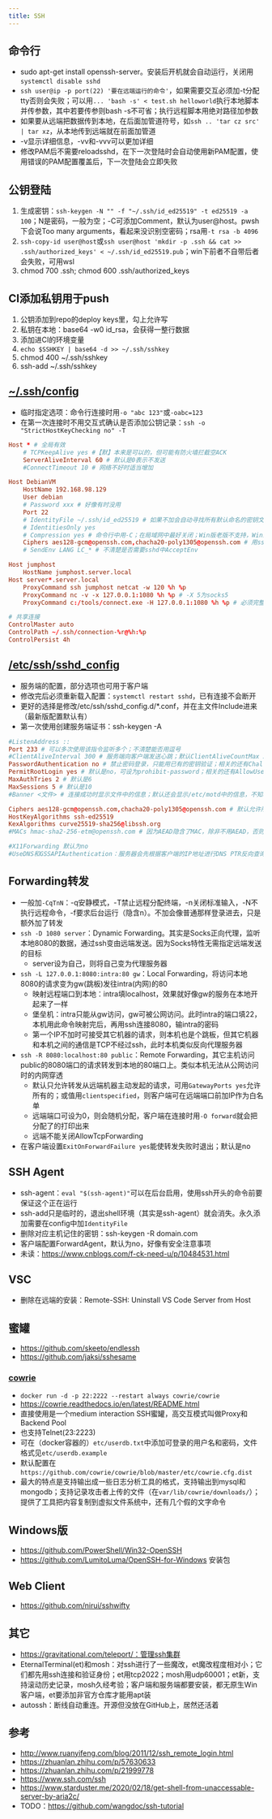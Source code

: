 ```yaml
---
title: SSH
---
```


## 命令行

* sudo apt-get install openssh-server。安装后开机就会自动运行，关闭用`systemctl disable sshd`
* `ssh user@ip -p port(22) '要在远端运行的命令'`，如果需要交互必须加-t分配tty否则会失败；可以用`... 'bash -s' < test.sh helloworld`执行本地脚本并传参数，其中若要传参则bash -s不可省；执行远程脚本用绝对路径加参数
* 如果要从远端把数据传到本地，在后面加管道符号，如`ssh .. 'tar cz src' | tar xz`，从本地传到远端就在前面加管道
* -v显示详细信息，-vv和-vvv可以更加详细
* 修改PAM后不需要reloadsshd，在下一次登陆时会自动使用新PAM配置，使用错误的PAM配置覆盖后，下一次登陆会立即失败

## 公钥登陆

1. 生成密钥：`ssh-keygen -N "" -f "~/.ssh/id_ed25519" -t ed25519 -a 100`；N是密码，一般为空；-C可添加Comment，默认为user@host。pwsh下会说Too many arguments，看起来没识别空密码；rsa用`-t rsa -b 4096`
2. `ssh-copy-id user@host`或`ssh user@host 'mkdir -p .ssh && cat >> .ssh/authorized_keys' < ~/.ssh/id_ed25519.pub`；win下前者不自带后者会失败，可用wsl
3. chmod 700 .ssh; chmod 600 .ssh/authorized_keys

## CI添加私钥用于push

1. 公钥添加到repo的deploy keys里，勾上允许写
2. 私钥在本地：base64 -w0 id_rsa，会获得一整行数据
3. 添加进CI的环境变量
4. `echo $SSHKEY | base64 -d >> ~/.ssh/sshkey`
5. chmod 400 ~/.ssh/sshkey
6. ssh-add ~/.ssh/sshkey

## [~/.ssh/config](https://www.ssh.com/academy/ssh/config)

* 临时指定选项：命令行连接时用`-o "abc 123"`或`-oabc=123`
* 在第一次连接时不用交互式确认是否添加公钥记录：`ssh -o "StrictHostKeyChecking no" -T`

```conf
Host * # 全局有效
    # TCPKeepAlive yes #【默】本来是可以的，但可能有防火墙拦截空ACK
    ServerAliveInterval 60 # 默认是0表示不发送
    #ConnectTimeout 10 # 网络不好时适当增加

Host DebianVM
    HostName 192.168.98.129
    User debian
    # Password xxx # 好像有时没用
    Port 22
    # IdentityFile ~/.ssh/id_ed25519 # 如果不加会自动寻找所有默认命名的密钥文件
    # IdentitiesOnly yes
    # Compression yes # 命令行中用-C；在局域网中最好关闭；Win版老版不支持，Win11可用
    Ciphers aes128-gcm@openssh.com,chacha20-poly1305@openssh.com # 用ssh -Q cipher可查询所有支持的
    # SendEnv LANG LC_* # 不清楚是否需要sshd中AcceptEnv

Host jumphost
    HostName jumphost.server.local
Host server*.server.local
    ProxyCommand ssh jumphost netcat -w 120 %h %p
    ProxyCommand nc -v -x 127.0.0.1:1080 %h %p # -X 5为socks5
    ProxyCommand c:/tools/connect.exe -H 127.0.0.1:1080 %h %p # 必须完整路径；不能用-S否则否则会询问socks密码

# 共享连接
ControlMaster auto
ControlPath ~/.ssh/connection-%r@%h:%p
ControlPersist 4h
```

## [/etc/ssh/sshd_config](https://www.ssh.com/academy/ssh/sshd_config)

* 服务端的配置，部分选项也可用于客户端
* 修改完后必须重新载入配置：`systemctl restart sshd`，已有连接不会断开
* 更好的选择是修改/etc/ssh/sshd_config.d/*.conf，并在主文件Include进来（最新版配置默认有）
* 第一次使用创建服务端证书：ssh-keygen -A

```conf
#ListenAddress ::
Port 233 # 可以多次使用该指令监听多个；不清楚能否用逗号
#ClientAliveInterval 300 # 服务端向客户端发送心跳；默认ClientAliveCountMax 3；一般不用，而是客户端设置ServerAliveInterval
PasswordAuthentication no # 禁止密码登录，只能用已有的密钥验证；相关的还有ChallengeResponseAuthentication、PermitEmptyPasswords
PermitRootLogin yes # 默认是no，可设为prohibit-password；相关的还有AllowUsers和DenyUsers
MaxAuthTries 2 # 默认是6
MaxSessions 5 # 默认是10
#Banner <文件> # 连接成功时显示文件中的信息；默认还会显示/etc/motd中的信息，不知哪个在前还是就是默认值

Ciphers aes128-gcm@openssh.com,chacha20-poly1305@openssh.com # 默认允许所有加密方式但若双方都支持会用chacha20，设定后如果客户端不支持则无法连接
HostKeyAlgorithms ssh-ed25519
KexAlgorithms curve25519-sha256@libssh.org
#MACs hmac-sha2-256-etm@openssh.com # 因为AEAD隐含了MAC，除非不用AEAD，否则无需此条

#X11Forwarding 默认为no
#UseDNS和GSSAPIAuthentication：服务器会先根据客户端的IP地址进行DNS PTR反向查询出客户端的主机名，然后根据查询出的客户端主机名进行DNS正向A记录查询，并验证是否与原始IP地址一致，通过此种措施来防止客户端欺骗，会降低连接速度。一般且默认是no
```

## Forwarding转发

* 一般加`-CqTnN`：-q安静模式，-T禁止远程分配终端，-n关闭标准输入，-N不执行远程命令，-f要求后台运行（隐含n）。不加会像普通那样登录进去，只是额外加了转发
* `ssh -D 1080 server`：Dynamic Forwarding。其实是Socks正向代理，监听本地8080的数据，通过ssh变由远端发送。因为Socks特性无需指定远端发送的目标
  * server设为自己，则将自己变为代理服务器
* `ssh -L 127.0.0.1:8080:intra:80 gw`：Local Forwarding，将访问本地8080的请求变为gw(跳板)发往intra(内网)的80
  * 映射远程端口到本地：intra填localhost，效果就好像gw的服务在本地开起来了一样
  * 堡垒机：intra只能从gw访问，gw可被公网访问。此时intra的端口填22，本机用此命令映射完后，再用ssh连接8080，输intra的密码
  * 第一个IP不加时可接受其它机器的请求，则本机也是个跳板，但其它机器和本机之间的通信是TCP不经过ssh，此时本机类似反向代理服务器
* `ssh -R 8080:localhost:80 public`：Remote Forwarding，其它主机访问public的8080端口的请求转发到本地的80端口上。类似本机无法从公网访问时的内网穿透
  * 默认只允许转发从远端机器主动发起的请求，可用`GatewayPorts yes`允许所有的；或值用`clientspecified`，则客户端可在远端端口前加IP作为白名单
  * 远端端口可设为0，则会随机分配，客户端在连接时用`-O forward`就会把分配了的打印出来
  * 远端不能关闭AllowTcpForwarding
* 在客户端设置`ExitOnForwardFailure yes`能使转发失败时退出；默认是no

## SSH Agent

* ssh-agent：`eval "$(ssh-agent)"`可以在后台启用，使用ssh开头的命令前要保证这个正在运行
* ssh-add只是临时的，退出shell环境（其实是ssh-agent）就会消失。永久添加需要在config中加`IdentityFile`
* 删除对应主机记住的密钥：ssh-keygen -R domain.com
* 客户端配置ForwardAgent，默认为no，好像有安全注意事项
* 未读：https://www.cnblogs.com/f-ck-need-u/p/10484531.html

## VSC

* 删除在远端的安装：Remote-SSH: Uninstall VS Code Server from Host

## 蜜罐

* https://github.com/skeeto/endlessh
* https://github.com/jaksi/sshesame

### [cowrie](https://github.com/cowrie/cowrie)

* `docker run -d -p 22:2222 --restart always cowrie/cowrie`
* https://cowrie.readthedocs.io/en/latest/README.html
* 直接使用是一个medium interaction SSH蜜罐，高交互模式叫做Proxy和Backend Pool
* 也支持Telnet(23:2223)
* 可在（docker容器的）`etc/userdb.txt`中添加可登录的用户名和密码，文件格式见`etc/userdb.example`
* 默认配置在`https://github.com/cowrie/cowrie/blob/master/etc/cowrie.cfg.dist`
* 最大的特点是支持输出成一些日志分析工具的格式，支持输出到mysql和mongodb；支持记录攻击者上传的文件（在`var/lib/cowrie/downloads/`）；提供了工具把内容复制到虚拟文件系统中，还有几个假的文字命令

## Windows版

* https://github.com/PowerShell/Win32-OpenSSH
* https://github.com/LumitoLuma/OpenSSH-for-Windows 安装包

## Web Client

* https://github.com/nirui/sshwifty

## 其它

* https://gravitational.com/teleport/：管理ssh集群
* EternalTerminal(et)和mosh：对ssh进行了一些魔改，et魔改程度相对小；它们都先用ssh连接和验证身份；et用tcp2022；mosh用udp60001；et新，支持滚动历史记录，mosh久经考验；客户端和服务端都要安装，都无原生Win客户端，et要添加非官方仓库才能用apt装
* autossh：断线自动重连。开源但没放在GitHub上，居然还活着

## 参考

* http://www.ruanyifeng.com/blog/2011/12/ssh_remote_login.html
* https://zhuanlan.zhihu.com/p/57630633
* https://zhuanlan.zhihu.com/p/21999778
* https://www.ssh.com/ssh
* https://www.starduster.me/2020/02/18/get-shell-from-unaccessable-server-by-aria2c/
* TODO：https://github.com/wangdoc/ssh-tutorial

